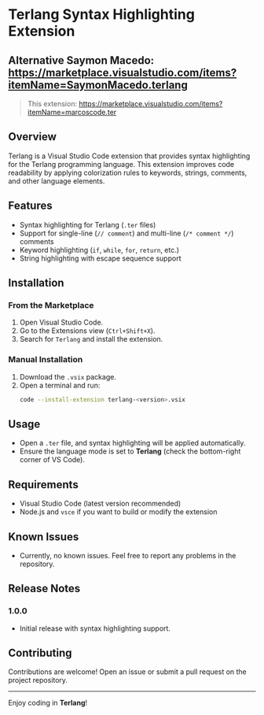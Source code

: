 # Terlang Syntax Highlighting Extension
## Alternative Saymon Macedo: <https://marketplace.visualstudio.com/items?itemName=SaymonMacedo.terlang>
> This extension: <https://marketplace.visualstudio.com/items?itemName=marcoscode.ter>

## Overview

Terlang is a Visual Studio Code extension that provides syntax highlighting for the Terlang programming language. This extension improves code readability by applying colorization rules to keywords, strings, comments, and other language elements.

## Features

- Syntax highlighting for Terlang (`.ter` files)
- Support for single-line (`// comment`) and multi-line (`/* comment */`) comments
- Keyword highlighting (`if`, `while`, `for`, `return`, etc.)
- String highlighting with escape sequence support

## Installation

### From the Marketplace
1. Open Visual Studio Code.
2. Go to the Extensions view (`Ctrl+Shift+X`).
3. Search for `Terlang` and install the extension.

### Manual Installation
1. Download the `.vsix` package.
2. Open a terminal and run:
   ```sh
   code --install-extension terlang-<version>.vsix
   ```

## Usage

- Open a `.ter` file, and syntax highlighting will be applied automatically.
- Ensure the language mode is set to **Terlang** (check the bottom-right corner of VS Code).

## Requirements

- Visual Studio Code (latest version recommended)
- Node.js and `vsce` if you want to build or modify the extension

## Known Issues

- Currently, no known issues. Feel free to report any problems in the repository.

## Release Notes

### 1.0.0
- Initial release with syntax highlighting support.

## Contributing

Contributions are welcome! Open an issue or submit a pull request on the project repository.

---

Enjoy coding in **Terlang**!

